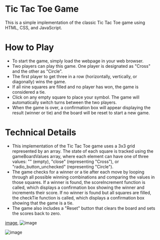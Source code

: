 # Tic Tac Toe Game
This is a simple implementation of the classic Tic Tac Toe game using HTML, CSS, and JavaScript.

# How to Play
* To start the game, simply load the webpage in your web browser.
* Two players can play this game. One player is designated as "Cross" and the other as "Circle".
* The first player to get three in a row (horizontally, vertically, or diagonally) wins the game.
* If all nine squares are filled and no player has won, the game is considered a tie.
* Click on any empty square to place your symbol. The game will automatically switch turns between the two players.
* When the game is over, a confirmation box will appear displaying the result (winner or tie) and the board will be reset to start a new game.

# Technical Details
* This implementation of the Tic Tac Toe game uses a 3x3 grid represented by an array. The state of each square is tracked using the gameBoardValues array, where each element can have one of three values: "" (empty), "close" (representing "Cross"), or "radio_button_unchecked" (representing "Circle").
* The game checks for a winner or a tie after each move by looping through all possible winning combinations and comparing the values in those squares. If a winner is found, the scoreIncrement function is called, which displays a confirmation box showing the winner and increments their score. If no winner is found but all squares are filled, the checkTie function is called, which displays a confirmation box showing that the game is a tie.
* The game also includes a "Reset" button that clears the board and sets the scores back to zero.


[image](https://user-images.githubusercontent.com/111266613/222883572-ef6b8701-b0e7-401a-85af-58ee0377aae6.png), ![image](https://user-images.githubusercontent.com/111266613/222883496-7d60fd53-df40-4aee-ae62-63e97f03029d.png)

![image](https://user-images.githubusercontent.com/111266613/222883402-a01d3396-c3bf-49e2-90ab-17fce014fdd1.png)
